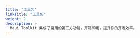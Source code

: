 ```yaml
---
title: "工具包"
linkTitle: "工具包"
weight: 2
description: >
  Maui.Toolkit 集成了常用的第三方功能，开箱即用，提升你的开发效率。
---
```


